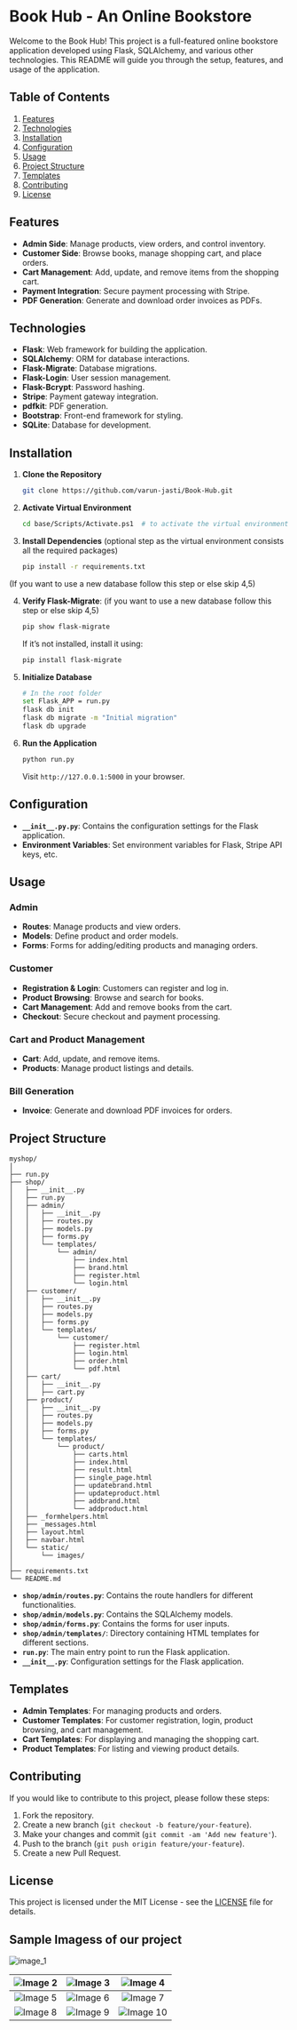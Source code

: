 # Book Hub - An Online Bookstore

Welcome to the Book Hub! This project is a full-featured online bookstore application developed using Flask, SQLAlchemy, and various other technologies. This README will guide you through the setup, features, and usage of the application.

## Table of Contents

1. [Features](#features)
2. [Technologies](#technologies)
3. [Installation](#installation)
4. [Configuration](#configuration)
5. [Usage](#usage)
6. [Project Structure](#project-structure)
7. [Templates](#templates)
8. [Contributing](#contributing)
9. [License](#license)

## Features

- **Admin Side**: Manage products, view orders, and control inventory.
- **Customer Side**: Browse books, manage shopping cart, and place orders.
- **Cart Management**: Add, update, and remove items from the shopping cart.
- **Payment Integration**: Secure payment processing with Stripe.
- **PDF Generation**: Generate and download order invoices as PDFs.

## Technologies

- **Flask**: Web framework for building the application.
- **SQLAlchemy**: ORM for database interactions.
- **Flask-Migrate**: Database migrations.
- **Flask-Login**: User session management.
- **Flask-Bcrypt**: Password hashing.
- **Stripe**: Payment gateway integration.
- **pdfkit**: PDF generation.
- **Bootstrap**: Front-end framework for styling.
- **SQLite**: Database for development.

## Installation

1. **Clone the Repository**

   ```bash
   git clone https://github.com/varun-jasti/Book-Hub.git
   
   ```

2. **Activate Virtual Environment**

   ```bash
   cd base/Scripts/Activate.ps1  # to activate the virtual environment
   ```

3. **Install Dependencies** 
     (optional step as the virtual environment consists all the required packages)
   ```bash
   pip install -r requirements.txt
   ```
   
 (If you want to use a new database follow this step or else skip 4,5)
 
4. **Verify Flask-Migrate**:
   (if you want to use a new database follow this step or else skip 4,5)
   ```bash
   pip show flask-migrate
   ```
   If it’s not installed, install it using:
   ```bash
   pip install flask-migrate
   ```

5. **Initialize Database**
   
   ```bash
   # In the root folder
   set Flask_APP = run.py
   flask db init
   flask db migrate -m "Initial migration"
   flask db upgrade
   ```

6. **Run the Application**

   ```bash
   python run.py
   ```

   Visit `http://127.0.0.1:5000` in your browser.

## Configuration

- **`__init__.py.py`**: Contains the configuration settings for the Flask application.
- **Environment Variables**: Set environment variables for Flask, Stripe API keys, etc.

## Usage

### Admin 

- **Routes**: Manage products and view orders.
- **Models**: Define product and order models.
- **Forms**: Forms for adding/editing products and managing orders.

### Customer 

- **Registration & Login**: Customers can register and log in.
- **Product Browsing**: Browse and search for books.
- **Cart Management**: Add and remove books from the cart.
- **Checkout**: Secure checkout and payment processing.

### Cart and Product Management

- **Cart**: Add, update, and remove items.
- **Products**: Manage product listings and details.

### Bill Generation

- **Invoice**: Generate and download PDF invoices for orders.

## Project Structure
```
myshop/
│
├── run.py
├── shop/
│   ├── __init__.py
│   ├── run.py
│   ├── admin/
│   │   ├── __init__.py
│   │   ├── routes.py
│   │   ├── models.py
│   │   ├── forms.py
│   │   └── templates/
│   │       └── admin/
│   │           ├── index.html
│   │           ├── brand.html
│   │           ├── register.html
│   │           └── login.html
│   ├── customer/
│   │   ├── __init__.py
│   │   ├── routes.py
│   │   ├── models.py
│   │   ├── forms.py
│   │   └── templates/
│   │       └── customer/
│   │           ├── register.html
│   │           ├── login.html
│   │           ├── order.html
│   │           └── pdf.html
│   ├── cart/
│   │   ├── __init__.py
│   │   ├── cart.py
│   ├── product/
│   │   ├── __init__.py
│   │   ├── routes.py
│   │   ├── models.py
│   │   ├── forms.py
│   │   └── templates/
│   │       └── product/
│   │           ├── carts.html
│   │           ├── index.html
│   │           ├── result.html
│   │           ├── single_page.html
│   │           ├── updatebrand.html
│   │           ├── updateproduct.html
│   │           ├── addbrand.html
│   │           └── addproduct.html
│   ├── _formhelpers.html
│   ├── _messages.html
│   ├── layout.html
│   ├── navbar.html
│   └── static/
│       └── images/
│
├── requirements.txt
└── README.md
```
- **`shop/admin/routes.py`**: Contains the route handlers for different functionalities.
- **`shop/admin/models.py`**: Contains the SQLAlchemy models.
- **`shop/admin/forms.py`**: Contains the forms for user inputs.
- **`shop/admin/templates/`**: Directory containing HTML templates for different sections.
- **`run.py`**: The main entry point to run the Flask application.
- **`__init__.py`**: Configuration settings for the Flask application.

## Templates

- **Admin Templates**: For managing products and orders.
- **Customer Templates**: For customer registration, login, product browsing, and cart management.
- **Cart Templates**: For displaying and managing the shopping cart.
- **Product Templates**: For listing and viewing product details.

## Contributing

If you would like to contribute to this project, please follow these steps:

1. Fork the repository.
2. Create a new branch (`git checkout -b feature/your-feature`).
3. Make your changes and commit (`git commit -am 'Add new feature'`).
4. Push to the branch (`git push origin feature/your-feature`).
5. Create a new Pull Request.

## License

This project is licensed under the MIT License - see the [LICENSE](LICENSE) file for details.



## Sample Imagess of our project

![image_1](sample_images/image_1.png)



| ![Image 2](sample_images/image_2.png) | ![Image 3](sample_images/image_3.png) | ![Image 4](sample_images/image_4.png) |
|:--------------------------------------:|:--------------------------------------:|:--------------------------------------:|
| ![Image 5](sample_images/image_5.png) | ![Image 6](sample_images/image_6.png) | ![Image 7](sample_images/image_7.png) |
| ![Image 8](sample_images/image_8.png) | ![Image 9](sample_images/image_9.png) | ![Image 10](sample_images/image_10.png) |




